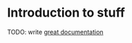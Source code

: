 # Introduction to stuff

TODO: write [great documentation](http://jacobian.org/writing/what-to-write/)
